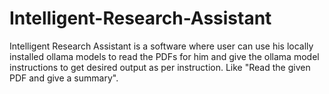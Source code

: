 # Intelligent-Research-Assistant
Intelligent Research Assistant is a software where user can use his locally installed ollama models to read the PDFs for him and give the ollama model instructions to get desired output as per instruction. Like "Read the given PDF and give a summary".
